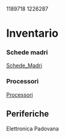 1189718 
1226287
# Inventario

### Schede madri
[Schede_Madri](./schede_madri.md)

### Processori

[Processori](./processori.md)

## Periferiche

Elettronica Padovana